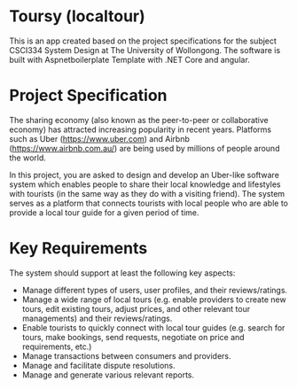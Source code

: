 # Toursy (localtour)

This is an app created based on the project specifications for the subject CSCI334 System Design at The University of Wollongong. The software is built with Aspnetboilerplate Template with .NET Core and angular.

# Project Specification

The sharing economy (also known as the peer-to-peer or collaborative economy) has attracted increasing popularity in recent years. Platforms such as Uber (https://www.uber.com) and Airbnb (https://www.airbnb.com.au/) are being used by millions of people around the world.  
 
In this project, you are asked to design and develop an Uber-like software system which enables people to share their local knowledge and lifestyles with tourists (in the same way as they do with a visiting friend). The system serves as a platform that connects tourists with local people who are able to provide a local tour guide for a given period of time.

# Key Requirements

The system should support at least the following key aspects:  

 - Manage different types of users, user profiles, and their reviews/ratings.  
 - Manage a wide range of local tours (e.g. enable providers to create new tours, edit existing tours, adjust prices, and other relevant tour managements) and their reviews/ratings.  
 - Enable tourists to quickly connect with local tour guides (e.g. search for tours, make bookings, send requests, negotiate on price and requirements, etc.)  
 - Manage transactions between consumers and providers.  
 - Manage and facilitate dispute resolutions.  
 - Manage and generate various relevant reports.